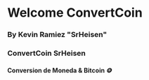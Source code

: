 # Welcome ConvertCoin

### By Kevin Ramiez "SrHeisen"
### ConvertCoin SrHeisen 

#### Conversion de Moneda & Bitcoin 🪙
